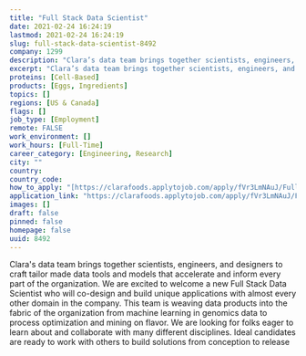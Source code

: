 ```yaml
---
title: "Full Stack Data Scientist"
date: 2021-02-24 16:24:19
lastmod: 2021-02-24 16:24:19
slug: full-stack-data-scientist-8492
company: 1299
description: "Clara’s data team brings together scientists, engineers, and designers to craft tailor made data tools and models that accelerate and inform every part of the organization. We are excited to welcome a new Full Stack Data Scientist who will co-design and build unique applications with almost every other domain in the company. This team is weaving data products into the fabric of the organization from machine learning in genomics data to process optimization and mining on flavor. We are looking for folks eager to learn about and collaborate with many different disciplines."
excerpt: "Clara’s data team brings together scientists, engineers, and designers to craft tailor made data tools and models that accelerate and inform every part of the organization. We are excited to welcome a new Full Stack Data Scientist who will co-design and build unique applications with almost every other domain in the company. This team is weaving data products into the fabric of the organization from machine learning in genomics data to process optimization and mining on flavor. We are looking for folks eager to learn about and collaborate with many different disciplines."
proteins: [Cell-Based]
products: [Eggs, Ingredients]
topics: []
regions: [US & Canada]
flags: []
job_type: [Employment]
remote: FALSE
work_environment: []
work_hours: [Full-Time]
career_category: [Engineering, Research]
city: ""
country: 
country_code: 
how_to_apply: "[https://clarafoods.applytojob.com/apply/fVr3LmNAuJ/Full-Stack-Data-Scie...](https://clarafoods.applytojob.com/apply/fVr3LmNAuJ/Full-Stack-Data-Scientist?source=ProteinReport)"
application_link: "https://clarafoods.applytojob.com/apply/fVr3LmNAuJ/Full-Stack-Data-Scientist?source=ProteinReport"
images: []
draft: false
pinned: false
homepage: false
uuid: 8492
---
```

Clara's data team brings together scientists, engineers, and designers
to craft tailor made data tools and models that accelerate and inform
every part of the organization. We are excited to welcome a new Full
Stack Data Scientist who will co-design and build unique applications
with almost every other domain in the company. This team is weaving data
products into the fabric of the organization from machine learning in
genomics data to process optimization and mining on flavor. We are
looking for folks eager to learn about and collaborate with many
different disciplines. Ideal candidates are ready to work with others to
build solutions from conception to release
